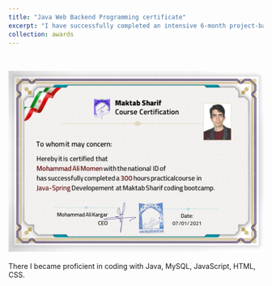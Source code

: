 ```yaml
---
title: "Java Web Backend Programming certificate"
excerpt: "I have successfully completed an intensive 6-month project-based training course in back-end web development with Java<br/><br/><img src='/images/maktabsharif_706x500.jpg'>"
collection: awards
---
```

<br/><br/><img src='/images/maktabsharif.jpg'><br/><br/>
There I became proficient in coding with Java, MySQL, JavaScript, HTML, CSS.
